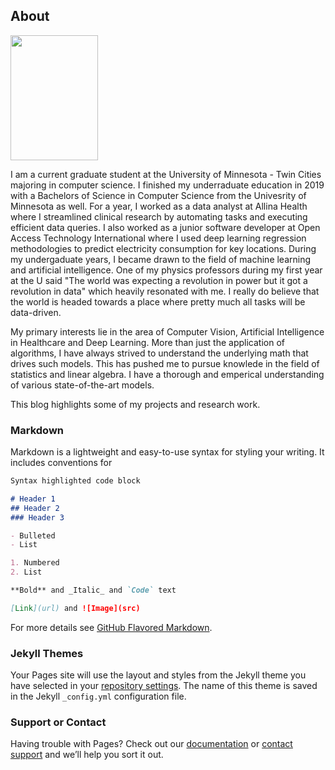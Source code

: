 ## About
<div>
  <img src=" nyc.JPG" height="200" width="140">
</div>

I am a current graduate student at the University of Minnesota - Twin Cities majoring in computer science. I finished my underraduate education in 2019 with a Bachelors of Science in Computer Science from the Univesrity of Minnesota as well. For a year, I worked as a data analyst at Allina Health where I streamlined clinical research by automating tasks and executing efficient data queries. I also worked as a junior software developer at Open Access Technology International where I used deep learning regression methodologies to predict electricity consumption for key locations. 
During my undergaduate years, I became drawn to the field of machine learning and artificial intelligence. One of my physics professors during my first year at the U said "The world was expecting a revolution in power but it got a revolution in data" which heavily resonated with me. I really do believe that the world is headed towards a place where pretty much all tasks will be data-driven. 

My primary interests lie in the area of Computer Vision, Artificial Intelligence in Healthcare and Deep Learning. More than just the application of algorithms, I have always strived to understand the underlying math that drives such models. This has pushed me to pursue knowlede in the field of statistics and linear algebra. I have a thorough and emperical understanding of various state-of-the-art models.

This blog highlights some of my projects and research work. 

### Markdown

Markdown is a lightweight and easy-to-use syntax for styling your writing. It includes conventions for

```markdown
Syntax highlighted code block

# Header 1
## Header 2
### Header 3

- Bulleted
- List

1. Numbered
2. List

**Bold** and _Italic_ and `Code` text

[Link](url) and ![Image](src)
```

For more details see [GitHub Flavored Markdown](https://guides.github.com/features/mastering-markdown/).

### Jekyll Themes

Your Pages site will use the layout and styles from the Jekyll theme you have selected in your [repository settings](https://github.com/mohan056/mohan056.github.io/settings). The name of this theme is saved in the Jekyll `_config.yml` configuration file.

### Support or Contact

Having trouble with Pages? Check out our [documentation](https://docs.github.com/categories/github-pages-basics/) or [contact support](https://github.com/contact) and we’ll help you sort it out.
